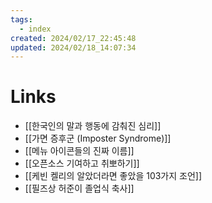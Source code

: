 ```yaml
---
tags:
  - index
created: 2024/02/17_22:45:48
updated: 2024/02/18_14:07:34
---
```


# Links
- [[한국인의 말과 행동에 감춰진 심리]]
- [[가면 증후군 (Imposter Syndrome)]]
- [[메뉴 아이콘들의 진짜 이름]]
- [[오픈소스 기여하고 취뽀하기]]
- [[케빈 켈리의 알았더라면 좋았을 103가지 조언]]
- [[필즈상 허준이 졸업식 축사]]
